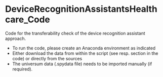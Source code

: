 # DeviceRecognitionAssistantsHealthcare_Code
Code for the transferability check of the device recognition assistant approach.

- To run the code, please create an Anaconda environment as indicated
- Either download the data from within the script (see resp. section in the code) or directly from the sources
- The universum data (.spydata file) needs to be imported manually (if required).
